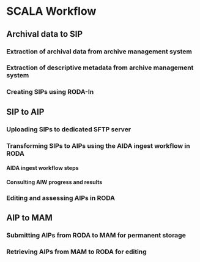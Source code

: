 # SCALA Workflow

## Archival data to SIP

### Extraction of archival data from archive management system

### Extraction of descriptive metadata from archive management system

### Creating SIPs using RODA-In

## SIP to AIP

### Uploading SIPs to dedicated SFTP server

### Transforming SIPs to AIPs using the AIDA ingest workflow in RODA

#### AIDA ingest workflow steps

#### Consulting AIW progress and results

### Editing and assessing AIPs in RODA

## AIP to MAM

### Submitting AIPs from RODA to MAM for permanent storage

### Retrieving AIPs from MAM to RODA for editing
